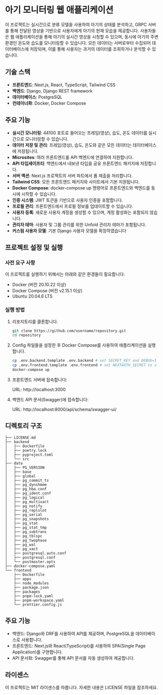 # 아기 모니터링 웹 애플리케이션

이 프로젝트는 실시간으로 분류 모델을 사용하여 아기의 상태를 분석하고, GRPC 서버를 통해 전달된 영상을 기반으로 사용자에게 아기의 현재 모습을 제공합니다. 사용자들은 웹 애플리케이션을 통해 아기의 실시간 영상을 시청할 수 있으며, 동시에 아기의 주변 환경인 온도와 습도를 모니터링할 수 있습니다. 모든 데이터는 서버로부터 수집되어 데이터베이스에 저장되며, 이를 통해 사용자는 과거의 데이터를 조회하거나 분석할 수 있습니다.

## 기술 스택

- **프론트엔드**: Next.js, React, TypeScript, Tailwind CSS
- **백엔드**: Django, Django REST framework
- **데이터베이스**: PostgreSQL
- **컨테이너화**: Docker, Docker Compose

## 주요 기능
- **실시간 모니터링**: 44100 포트로 들어오는 프레임(영상), 습도, 온도 데이터를 실시간으로 모니터링할 수 있습니다.
- **데이터 저장 및 관리**: 프레임(영상), 습도, 온도와 같은 모든 데이터는 데이터베이스에 저장됩니다.
- **Microsites**: 여러 프론트엔드를 API 백엔드에 연결하여 지원합니다.
- **API 타입세이프티**: 백엔드에서 내보낸 타입을 공유 프론트엔드 패키지에 저장합니다.
- **서버 액션**: Next.js 프로젝트의 서버 파트에서 폼 제출을 처리합니다.
- **Tailwind CSS**: 모든 프론트엔드 패키지와 사이트에서 기본 지원됩니다.
- **Docker Compose**: docker-compose up 명령어로 프론트엔드와 백엔드를 동시에 시작할 수 있습니다.
- **인증 시스템**: JWT 토큰을 기반으로 사용자 인증을 포함합니다.
- **프로필 관리**: 프론트엔드에서 프로필 정보를 업데이트할 수 있습니다.
- **사용자 등록**: 새로운 사용자 계정을 생성할 수 있으며, 계정 활성화는 포함되지 않습니다.
- **관리자 테마**: 사용자 및 그룹 관리를 위한 Unfold 관리자 테마가 포함됩니다.
- **커스텀 사용자 모델**: 기본 Django 사용자 모델을 확장하였습니다

## 프로젝트 설정 및 실행

### 사전 요구 사항

이 프로젝트를 실행하기 위해서는 아래와 같은 환경들이 필요합니다:

- Docker (버전 20.10.22 이상)
- Docker Compose (버전 v2.15.1 이상)
- Ubuntu 20.04.6 LTS

### 실행 방법

1. 리포지토리를 클론합니다.

   ```bash
   git clone https://github.com/username/repository.git
   cd repository

2. Config 파일들을 설정한 후 Docker Compose를 사용하여 애플리케이션을 실행합니다.

    ```bash
    cp .env.backend.template .env.backend # set SECRET_KEY and DEBUG=1 for debug mode on
    cp .env.frontend.template .env.frontend # set NEXTAUTH_SECRET to a value "openssl rand -base64 32"
    docker-compose up
    ```

3. 프론트엔드 서버에 접속합니다:

    URL: http://localhost:3000

4. 백엔드 API 문서(Swagger)에 접속합니다:

    URL: http://localhost:8000/api/schema/swagger-ui/

## 디렉토리 구조 

    ├── LICENSE.md
    ├── backend
    │   ├── Dockerfile
    │   ├── poetry.lock
    │   ├── pyproject.toml
    │   └── src
    ├── data
    │   ├── PG_VERSION
    │   ├── base
    │   ├── global
    │   ├── pg_commit_ts
    │   ├── pg_dynshmem
    │   ├── pg_hba.conf
    │   ├── pg_ident.conf
    │   ├── pg_logical
    │   ├── pg_multixact
    │   ├── pg_notify
    │   ├── pg_replslot
    │   ├── pg_serial
    │   ├── pg_snapshots
    │   ├── pg_stat
    │   ├── pg_stat_tmp
    │   ├── pg_subtrans
    │   ├── pg_tblspc
    │   ├── pg_twophase
    │   ├── pg_wal
    │   ├── pg_xact
    │   ├── postgresql.auto.conf
    │   ├── postgresql.conf
    │   └── postmaster.opts
    ├── docker-compose.yaml
    └── frontend
        ├── Dockerfile
        ├── apps
        ├── node_modules
        ├── package.json
        ├── packages
        ├── pnpm-lock.yaml
        ├── pnpm-workspace.yaml
        └── prettier.config.js
    
## 주요 기능
  - 백엔드: Django와 DRF를 사용하여 API를 제공하며, PostgreSQL을 데이터베이스로 사용합니다.
  - 프론트엔드: Next.js와 React(TypeScript)를 사용하여 SPA(Single Page Application)를 구현합니다.
  - API 문서화: Swagger를 통해 API 문서를 자동 생성하여 제공합니다.

## 라이센스
  이 프로젝트는 MIT 라이센스를 따릅니다. 자세한 내용은 LICENSE 파일을 참조하세요.


